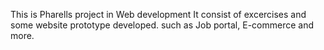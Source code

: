This is Pharells project in Web development
It consist of excercises and some website prototype developed. 
such as Job portal, E-commerce and more.

